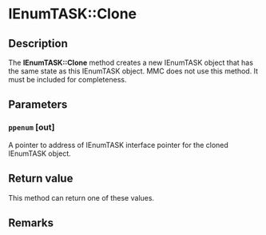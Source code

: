 # IEnumTASK::Clone

## Description

The **IEnumTASK::Clone** method creates a new
IEnumTASK object that has the same state as this
IEnumTASK object. MMC does not use this method. It must be included for completeness.

## Parameters

### `ppenum` [out]

A pointer to address of
IEnumTASK interface pointer for the cloned
IEnumTASK object.

## Return value

This method can return one of these values.

## Remarks